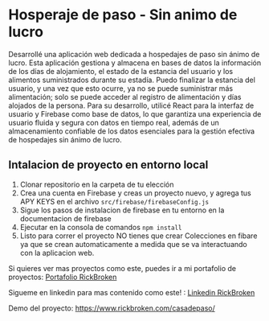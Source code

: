 # Hosperaje de paso - Sin animo de lucro

Desarrollé una aplicación web dedicada a hospedajes de paso sin ánimo de lucro. Esta aplicación gestiona y almacena en bases de datos la información de los días de alojamiento, el estado de la estancia del usuario y los alimentos suministrados durante su estadía. Puedo finalizar la estancia del usuario, y una vez que esto ocurre, ya no se puede suministrar más alimentación; solo se puede acceder al registro de alimentación y días alojados de la persona. Para su desarrollo, utilicé React para la interfaz de usuario y Firebase como base de datos, lo que garantiza una experiencia de usuario fluida y segura con datos en tiempo real, además de un almacenamiento confiable de los datos esenciales para la gestión efectiva de hospedajes sin ánimo de lucro.

## Intalacion de proyecto en entorno local
1. Clonar repositorio en la carpeta de tu elección
2. Crea una cuenta en Firebase y creas un proyecto nuevo, y agrega tus APY KEYS en el archivo `src/firebase/firebaseConfig.js`
3. Sigue los pasos de instalacion de firebase en tu entorno en la documentacion de firebase
4. Ejecutar en la consola de comandos `npm install`
5. Listo para correr el proyecto NO tienes que crear Colecciones en fibare ya que se crean automaticamente a medida que se va interactuando con la aplicacion web.


Si quieres ver mas proyectos como este, puedes ir a mi portafolio de proyectos: [Portafolio RickBroken](<https://www.rickbroken.com/>)

Sigueme en linkedin para mas contenido como este! : [Linkedin RickBroken](<https://www.linkedin.com/in/ricardo-quebrada-815171213/>)

Demo del proyecto: <https://www.rickbroken.com/casadepaso/>